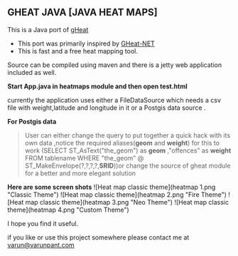 GHEAT JAVA [JAVA HEAT MAPS]
---------------

This is a Java port of [gHeat](http://code.google.com/p/gheat/)

  - This port was primarily inspired by [GHeat-NET](http://www.codeproject.com/Articles/88956/GHeat-NET)
  - This is fast and a free heat mapping tool.

Source can be compiled using maven and there is a jetty web application included as well.

**Start App.java in heatmaps module and then open test.html**

 currently the application uses either a FileDataSource which needs a csv file with weight,latitude and longitude in it or a Postgis data source .

**For Postgis data**

>User can either change the query to put together a quick hack with its own data ,notice the required aliases(**geom** and **weight**) for this to work (SELECT ST_AsText("the_geom") as **geom** ,"offences" as **weight** FROM tablename WHERE "the_geom" @ ST_MakeEnvelope(?,?,?,?,**SRID**))or change the source of gheat module for a better and more elegant solution

**Here are some screen shots**
![Heat map classic theme](heatmap 1.png "Classic Theme")
![Heat map classic theme](heatmap 2.png "Fire Theme")
![Heat map classic theme](heatmap 3.png "Neo Theme")
![Heat map classic theme](heatmap 4.png "Custom Theme")

I hope you find it useful.

if you like or use this project somewhere please contact me at
varun@varunpant.com

